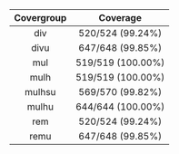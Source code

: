 
|Covergroup|Coverage|
|:--------:|:------:|
|div|520/524 (99.24%)|
|divu|647/648 (99.85%)|
|mul|519/519 (100.00%)|
|mulh|519/519 (100.00%)|
|mulhsu|569/570 (99.82%)|
|mulhu|644/644 (100.00%)|
|rem|520/524 (99.24%)|
|remu|647/648 (99.85%)|
